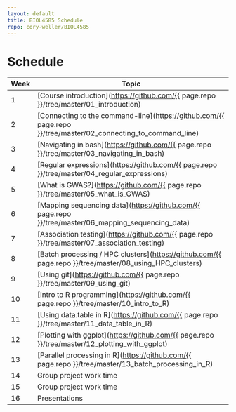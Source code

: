 ```yaml
---
layout: default
title: BIOL4585 Schedule
repo: cory-weller/BIOL4585
---
```


# Schedule

| Week | Topic |
| ---- | ----- |
| 1 | [Course introduction](https://github.com/{{ page.repo }}/tree/master/01_introduction) |
| 2 | [Connecting to the command-line](https://github.com/{{ page.repo }}/tree/master/02_connecting_to_command_line) |
| 3 | [Navigating in bash](https://github.com/{{ page.repo }}/tree/master/03_navigating_in_bash) |
| 4 | [Regular expressions](https://github.com/{{ page.repo }}/tree/master/04_regular_expressions) |
| 5 | [What is GWAS?](https://github.com/{{ page.repo }}/tree/master/05_what_is_GWAS) |
| 6 | [Mapping sequencing data](https://github.com/{{ page.repo }}/tree/master/06_mapping_sequencing_data) |
| 7 | [Association testing](https://github.com/{{ page.repo }}/tree/master/07_association_testing) |
| 8 | [Batch processing / HPC clusters](https://github.com/{{ page.repo }}/tree/master/08_using_HPC_clusters) |
| 9 | [Using git](https://github.com/{{ page.repo }}/tree/master/09_using_git) |
| 10 | [Intro to R programming](https://github.com/{{ page.repo }}/tree/master/10_intro_to_R) |
| 11 | [Using data.table in R](https://github.com/{{ page.repo }}/tree/master/11_data_table_in_R) |
| 12 | [Plotting with ggplot](https://github.com/{{ page.repo }}/tree/master/12_plotting_with_ggplot) |
| 13 | [Parallel processing in R](https://github.com/{{ page.repo }}/tree/master/13_batch_processing_in_R) |
| 14 | Group project work time |
| 15 | Group project work time |
| 16 | Presentations |
